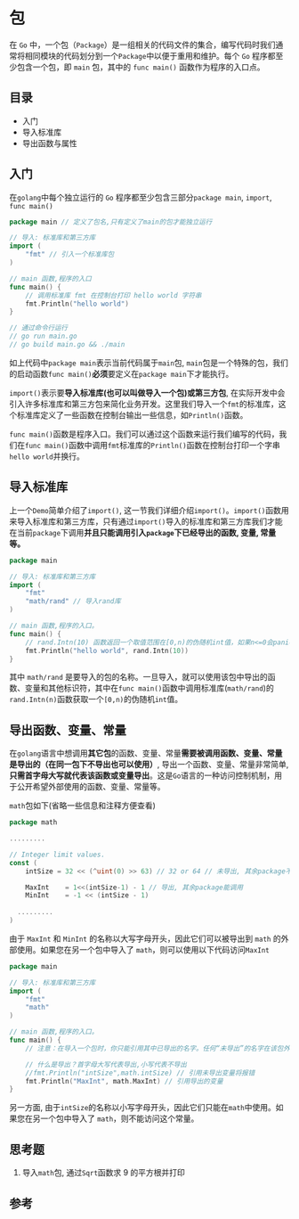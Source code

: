 # 包

在 `Go` 中，一个包（`Package`）是一组相关的代码文件的集合，编写代码时我们通常将相同模块的代码划分到一个`Package`中以便于重用和维护。每个 `Go` 程序都至少包含一个包，即 `main` 包，其中的 `func main()` 函数作为程序的入口点。

## 目录

- 入门
- 导入标准库
- 导出函数与属性

## 入门 

在`golang`中每个独立运行的 `Go` 程序都至少包含三部分`package main`, `import`, `func main()`

```go
package main // 定义了包名,只有定义了main的包才能独立运行

// 导入: 标准库和第三方库
import (
	"fmt" // 引入一个标准库包
)

// main 函数,程序的入口
func main() {
	// 调用标准库 fmt 在控制台打印 hello world 字符串
	fmt.Println("hello world")
}

// 通过命令行运行
// go run main.go
// go build main.go && ./main
```

如上代码中`package main`表示当前代码属于`main`包, `main`包是一个特殊的包，我们的启动函数`func main()`**必须**要定义在`package main`下才能执行。

`import()`表示要**导入标准库(**也可以叫做导入一个包)或**第三方包**, 在实际开发中会引入许多标准库和第三方包来简化业务开发。这里我们导入一个`fmt`的标准库，这个标准库定义了一些函数在控制台输出一些信息，如`Println()`函数。

`func main()`函数是程序入口。我们可以通过这个函数来运行我们编写的代码，我们在`func main()`函数中调用`fmt`标准库的`Println()`函数在控制台打印一个字串`hello world`并换行。

## 导入标准库

上一个`Demo`简单介绍了`import()`, 这一节我们详细介绍`import()`。`import()`函数用来导入标准库和第三方库，只有通过`import()`导入的标准库和第三方库我们才能在当前`package`下调用**并且只能调用引入`package`下已经导出的函数, 变量, 常量等。**

```go
package main

// 导入: 标准库和第三方库
import (
	"fmt"
	"math/rand" // 导入rand库
)

// main 函数,程序的入口。
func main() {
	// rand.Intn(10) 函数返回一个取值范围在[0,n)的伪随机int值，如果n<=0会panic。
	fmt.Println("hello world", rand.Intn(10))
}
```

其中 `math/rand` 是要导入的包的名称。一旦导入，就可以使用该包中导出的函数、变量和其他标识符，其中在`func main()`函数中调用标准库(`math/rand`)的`rand.Intn(n)`函数获取一个`[0,n)`的伪随机`int`值。

## 导出函数、变量、常量

在`golang`语言中想调用**其它包**的函数、变量、常量**需要被调用函数、变量、常量是导出的（在同一包下不导出也可以使用）**, 导出一个函数、变量、常量非常简单, **只需首字母大写就代表该函数或变量导出**。这是`Go`语言的一种访问控制机制，用于公开希望外部使用的函数、变量、常量等。

`math`包如下(省略一些信息和注释方便查看)

```go
package math

.........

// Integer limit values.
const (
	intSize = 32 << (^uint(0) >> 63) // 32 or 64 // 未导出, 其余package不能调用

	MaxInt    = 1<<(intSize-1) - 1 // 导出, 其余package能调用
	MinInt    = -1 << (intSize - 1)
  
  .........
)
```

由于 `MaxInt` 和 `MinInt` 的名称以大写字母开头，因此它们可以被导出到 `math` 的外部使用。如果您在另一个包中导入了 `math`，则可以使用以下代码访问`MaxInt` 

```go
package main

// 导入: 标准库和第三方库
import (
	"fmt"
	"math"
)

// main 函数,程序的入口。
func main() {
	// 注意：在导入一个包时，你只能引用其中已导出的名字。任何“未导出”的名字在该包外均无法访问

	// 什么是导出？首字母大写代表导出,小写代表不导出
	//fmt.Println("intSize",math.intSize) // 引用未导出变量将报错
	fmt.Println("MaxInt", math.MaxInt) // 引用导出的变量
}
```

另一方面, 由于`intSize`的名称以小写字母开头，因此它们只能在`math`中使用。如果您在另一个包中导入了 `math`，则不能访问这个常量。

## 思考题

1. 导入`math`包, 通过`Sqrt`函数求 9 的平方根并打印

## 参考